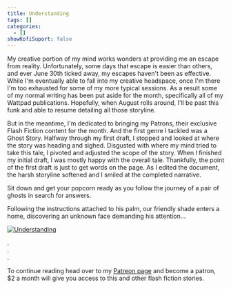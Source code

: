 ```yaml
---
title: Understanding
tags: []
categories:
  - []
showKofiSuport: false
---
```

My creative portion of my mind works wonders at providing me an escape from reality. Unfortunately, some days that escape is easier than others, and ever June 30th ticked away, my escapes haven't been as effective. While I'm eventually able to fall into my creative headspace, once I'm there I'm too exhausted for some of my more typical sessions. As a result some of my normal writing has been put aside for the month, specifically all of my Wattpad publications. Hopefully, when August rolls around, I'll be past this funk and able to resume detailing all those storyline.<!-- more -->

But in the meantime, I'm dedicated to bringing my Patrons, their exclusive Flash Fiction content for the month. And the first genre I tackled was a Ghost Story. Halfway through my first draft, I stopped and looked at where the story was heading and sighed. Disgusted with where my mind tried to take this tale, I pivoted and adjusted the scope of the story. When I finished my initial draft, I was mostly happy with the overall tale. Thankfully, the point of the first draft is just to get words on the page. As I edited the document, the harsh storyline softened and I smiled at the completed narrative.

Sit down and get your popcorn ready as you follow the journey of a pair of ghosts in search for answers.

Following the instructions attached to his palm, our friendly shade enters a home, discovering an unknown face demanding his attention…

<div class="center">

[![Understanding](/images/patreon-flash-fiction/2021/understanding.png "Understanding")](https://www.patreon.com/...)

</div>



<div class="center story-ellipses">

.</br>
.</br>
.</br>

</div>

<div>

To continue reading head over to my [Patreon page](https://www.patreon.com/...) and become a patron, $2 a month will give you access to this and other flash fiction stories.

</div>